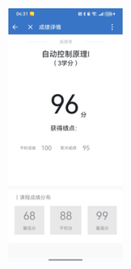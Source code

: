<div align="center" style="display: flex; justify-content: center; gap: 16px; flex-wrap: wrap;">
  <img src="自控.jpg" alt="1" width="45%">
</div>

